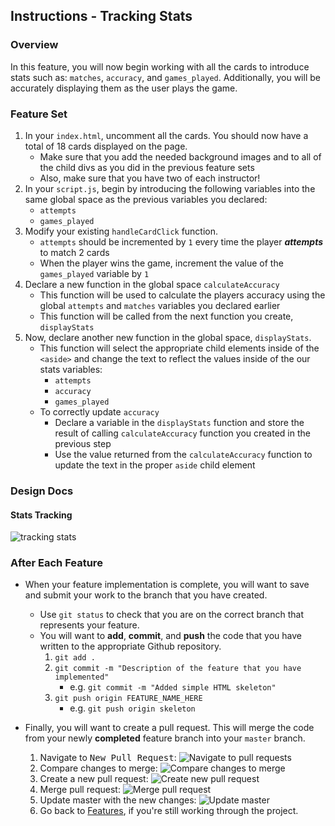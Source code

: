 Instructions - Tracking Stats
--

### Overview

In this feature, you will now begin working with all the cards to introduce stats such as: `matches`, `accuracy`, and `games_played`. Additionally, you will be accurately displaying them as the user plays the game.

### Feature Set

1. In your `index.html`, uncomment all the cards. You should now have a total of 18 cards displayed on the page.
    - Make sure that you add the needed background images and to all of the child divs as you did in the previous feature sets
    - Also, make sure that you have two of each instructor!
2. In your `script.js`, begin by introducing the following variables into the same global space as the previous variables you declared:
   - `attempts`
   - `games_played`
3. Modify your existing `handleCardClick` function.
    - `attempts` should be incremented by `1` every time the player ***attempts*** to match 2 cards
    - When the player wins the game, increment the value of the `games_played` variable by `1`
4. Declare a new function in the global space `calculateAccuracy`
    - This function will be used to calculate the players accuracy using the global `attempts` and `matches` variables you declared earlier
    - This function will be called from the next function you create, `displayStats`
5. Now, declare another new function in the global space, `displayStats`.
    - This function will select the appropriate child elements inside of the `<aside>` and change the text to reflect the values inside of the our stats variables:
      - `attempts`
      - `accuracy`
      - `games_played`
    - To correctly update `accuracy`
      - Declare a variable in the `displayStats` function and store the result of calling `calculateAccuracy` function you created in the previous step
      - Use the value returned from the `calculateAccuracy` function to update the text in the proper `aside` child element

### Design Docs

#### Stats Tracking
![tracking stats](../feature-gifs/stats-tracking.gif)



### After Each Feature

- When your feature implementation is complete, you will want to save and submit your work to the branch that you have created.
  - Use `git status` to check that you are on the correct branch that represents your feature.
  - You will want to **add**, **commit**, and **push** the code that you have written to the appropriate Github repository.
    1. `git add .`
    2. `git commit -m "Description of the feature that you have implemented"`
       - e.g. `git commit -m "Added simple HTML skeleton"`
    3. `git push origin FEATURE_NAME_HERE`
       - e.g. `git push origin skeleton`

- Finally, you will want to create a pull request. This will merge the code from your newly **completed** feature branch into your `master` branch.

  1. Navigate to <kbd>New Pull Request</kbd>:
  ![Navigate to pull requests](../post-feature/navigate-to-pull-request.gif)
  2. Compare changes to merge:
  ![Compare changes to merge](../post-feature/compare-changes.gif)
  3. Create a new pull request:
  ![Create new pull request](../post-feature/create-pull-request.gif)
  4. Merge pull request:
  ![Merge pull request](../post-feature/merge-pull-request.gif)
  5. Update master with the new changes:
  ![Update master](../post-feature/pull-new-changes.gif)
  6. Go back to [Features](../../README.md#features), if you're still working through the project.
